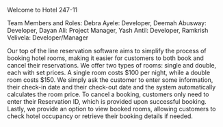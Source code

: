 Welcome to Hotel 247-11

Team Members and Roles:
Debra Ayele: Developer, Deemah Abusway: Developer, Dayan Ali: Project Manager, Yash Antil: Developer, Ramkrish Velivela: Developer/Manager

Our top of the line reservation software aims to simplify the process of booking hotel rooms, making it easier for customers to both book and cancel their reservations. We offer two types of rooms: single and double, each with set prices. A single room costs $100 per night, while a double room costs $150.  We simply ask the customer to enter some information, their check-in date and their check-out date and the system automatically calculates the room price. To cancel a booking, customers only need to enter their Reservation ID, which is provided upon successful booking. Lastly, we provide an option to view booked rooms, allowing customers to check hotel occupancy or retrieve their booking details if needed.